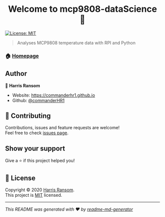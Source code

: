 <h1 align="center">Welcome to mcp9808-dataScience 👋</h1>
<p>
  <a href="https://github.com/commanderHR1/mcp9808-dataScience/blob/master/LICENSE" target="_blank">
    <img alt="License: MIT" src="https://img.shields.io/badge/License-MIT-yellow.svg" />
  </a>
</p>

> Analyses MCP9808 temperature data with RPI and Python 

### 🏠 [Homepage](https://github.com/commanderHR1/mcp9808-dataScience)

## Author

👤 **Harris Ransom**

* Website: https://commanderhr1.github.io
* Github: [@commanderHR1](https://github.com/commanderHR1)

## 🤝 Contributing

Contributions, issues and feature requests are welcome!<br />Feel free to check [issues page](https://github.com/commanderHR1/mcp9808-dataScience/issues). 

## Show your support

Give a ⭐️ if this project helped you!

## 📝 License

Copyright © 2020 [Harris Ransom](https://github.com/commanderHR1).<br />
This project is [MIT](https://github.com/commanderHR1/mcp9808-dataScience/blob/master/LICENSE) licensed.

***
_This README was generated with ❤️ by [readme-md-generator](https://github.com/kefranabg/readme-md-generator)_
